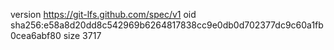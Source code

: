 version https://git-lfs.github.com/spec/v1
oid sha256:e58a8d20dd8c542969b6264817838cc9e0db0d702377dc9c60a1fb0cea6abf80
size 3717
